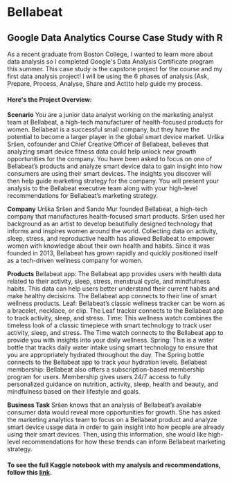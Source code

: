 # Bellabeat
## Google Data Analytics Course Case Study with R

As a recent graduate from Boston College, I wanted to learn more about data analysis so I completed Google's Data Analysis Certificate program this summer. This case study is the capstone project for the course and my first data analysis project!
I will be using the 6 phases of analysis (Ask, Prepare, Process, Analyse, Share and Act)to help guide my process.

#### Here's the Project Overview: 

**Scenario**
You are a junior data analyst working on the marketing analyst team at Bellabeat, a high-tech manufacturer of health-focused products for women. 
Bellabeat is a successful small company, but they have the potential to become a larger player in the global smart device market. 
Urška Sršen, cofounder and Chief Creative Officer of Bellabeat, believes that analyzing smart device fitness data could help unlock new growth opportunities for the company. 
You have been asked to focus on one of Bellabeat’s products and analyze smart device data to gain insight into how consumers are using their smart devices. 
The insights you discover will then help guide marketing strategy for the company. 
You will present your analysis to the Bellabeat executive team along with your high-level recommendations for Bellabeat’s marketing strategy.

**Company**
Urška Sršen and Sando Mur founded Bellabeat, a high-tech company that manufactures health-focused smart products. 
Sršen used her background as an artist to develop beautifully designed technology that informs and inspires women around the world. 
Collecting data on activity, sleep, stress, and reproductive health has allowed Bellabeat to empower women with knowledge about their own health and habits. 
Since it was founded in 2013, Bellabeat has grown rapidly and quickly positioned itself as a tech-driven wellness company for women.

**Products**
Bellabeat app: The Bellabeat app provides users with health data related to their activity, sleep, stress, menstrual cycle, and mindfulness habits. This data can help users better understand their current habits and make healthy decisions. The Bellabeat app connects to their line of smart wellness products.
Leaf: Bellabeat’s classic wellness tracker can be worn as a bracelet, necklace, or clip. The Leaf tracker connects to the Bellabeat app to track activity, sleep, and stress.
Time: This wellness watch combines the timeless look of a classic timepiece with smart technology to track user activity, sleep, and stress. The Time watch connects to the Bellabeat app to provide you with insights into your daily wellness.
Spring: This is a water bottle that tracks daily water intake using smart technology to ensure that you are appropriately hydrated throughout the day. The Spring bottle connects to the Bellabeat app to track your hydration levels.
Bellabeat membership: Bellabeat also offers a subscription-based membership program for users. Membership gives users 24/7 access to fully personalized guidance on nutrition, activity, sleep, health and beauty, and mindfulness based on their lifestyle and goals.

**Business Task**
Sršen knows that an analysis of Bellabeat’s available consumer data would reveal more opportunities for growth. She has asked the marketing analytics team to focus on a Bellabeat product and 
analyze smart device usage data in order to gain insight into how people are already using their smart devices. 
Then, using this information, she would like high-level recommendations for how these trends can inform Bellabeat marketing strategy.


#### To see the full Kaggle notebook with my analysis and recommendations, follow this [link](https://www.kaggle.com/code/laurelgary3/bellabeat-case-study-with-r/notebook).
